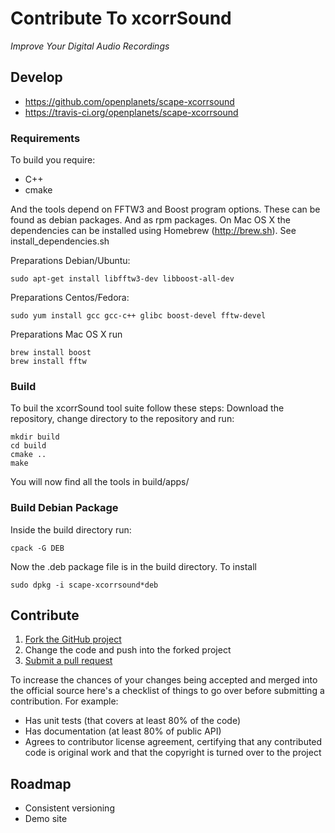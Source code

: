 Contribute To xcorrSound
========================
*Improve Your Digital Audio Recordings*

## Develop

* https://github.com/openplanets/scape-xcorrsound
* https://travis-ci.org/openplanets/scape-xcorrsound

### Requirements

To build you require:

* C++
* cmake

And the tools depend on FFTW3 and Boost program options. These can be found as debian packages.
And as rpm packages. On Mac OS X the dependencies can be installed using Homebrew (http://brew.sh).
See install_dependencies.sh

Preparations Debian/Ubuntu:

    sudo apt-get install libfftw3-dev libboost-all-dev

Preparations Centos/Fedora:

    sudo yum install gcc gcc-c++ glibc boost-devel fftw-devel

Preparations Mac OS X run

    brew install boost
    brew install fftw

### Build

To buil the xcorrSound tool suite follow these steps:
Download the repository, change directory to the repository and run:

    mkdir build
    cd build
    cmake ..
    make

You will now find all the tools in build/apps/

### Build Debian Package

Inside the build directory run:

    cpack -G DEB

Now the .deb package file is in the build directory.
To install

    sudo dpkg -i scape-xcorrsound*deb

## Contribute

1. [Fork the GitHub project](https://help.github.com/articles/fork-a-repo)
2. Change the code and push into the forked project
3. [Submit a pull request](https://help.github.com/articles/using-pull-requests)

To increase the chances of your changes being accepted and merged into the official source here's a checklist of things to go over before submitting a contribution. For example:

* Has unit tests (that covers at least 80% of the code)
* Has documentation (at least 80% of public API)
* Agrees to contributor license agreement, certifying that any contributed code is original work and that the copyright is turned over to the project

## Roadmap

* Consistent versioning
* Demo site

